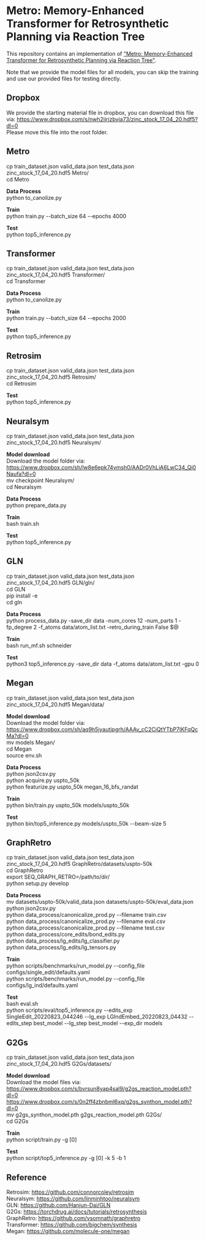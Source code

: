 # Metro: Memory-Enhanced Transformer for Retrosynthetic Planning via Reaction Tree  

This repository contains an implementation of ["Metro: Memory-Enhanced Transformer for Retrosynthetic Planning via Reaction Tree"](https://arxiv.org/pdf/2209.15315.pdf).  

Note that we provide the model files for all models, you can skip the training and use our provided files for testing directly.  



## Dropbox 

We provide the starting material file in dropbox, you can download this file via: 
https://www.dropbox.com/s/nwh2ijrjzbyia73/zinc_stock_17_04_20.hdf5?dl=0  
Please move this file into the root folder.  




## Metro 

cp train_dataset.json valid_data.json test_data.json zinc_stock_17_04_20.hdf5 Metro/  
cd Metro  

**Data Process**  
python to_canolize.py  

**Train**  
python train.py --batch_size 64 --epochs 4000  

**Test**  
python top5_inference.py  




## Transformer  

cp train_dataset.json valid_data.json test_data.json zinc_stock_17_04_20.hdf5 Transformer/  
cd Transformer  

**Data Process**  
python to_canolize.py  

**Train**  
python train.py --batch_size 64 --epochs 2000  

**Test**  
python top5_inference.py  




## Retrosim  

cp train_dataset.json valid_data.json test_data.json zinc_stock_17_04_20.hdf5 Retrosim/  
cd Retrosim  

**Test**  
python top5_inference.py  




## Neuralsym  

cp train_dataset.json valid_data.json test_data.json zinc_stock_17_04_20.hdf5 Neuralsym/  

**Model download**  
Download the model folder via:  
https://www.dropbox.com/sh/lw8e6epk74vmsh0/AADr0VhLiA6LwC34_Qj0Naufa?dl=0  
mv checkpoint Neuralsym/  
cd Neuralsym  

**Data Process**  
python prepare_data.py  

**Train**  
bash train.sh  

**Test**  
python top5_inference.py  




## GLN  

cp train_dataset.json valid_data.json test_data.json zinc_stock_17_04_20.hdf5 GLN/gln/  
cd GLN  
pip install -e  
cd gln  

**Data Process**  
python process_data.py -save_dir data -num_cores 12 -num_parts 1 -fp_degree 2 -f_atoms data/atom_list.txt -retro_during_train False $@  

**Train**  
bash run_mf.sh schneider  

**Test**  
python3 top5_inference.py -save_dir data -f_atoms data/atom_list.txt -gpu 0  




## Megan

cp train_dataset.json valid_data.json test_data.json zinc_stock_17_04_20.hdf5 Megan/data/  

**Model download**  
Download the model folder via:  
https://www.dropbox.com/sh/aq9h5jyautjpgrh/AAAv_cC2CiQtYTbP7IKFqQcMa?dl=0  
mv models Megan/  
cd Megan  
source env.sh  

**Data Process**  
python json2csv.py  
python acquire.py uspto_50k  
python featurize.py uspto_50k megan_16_bfs_randat  

**Train**  
python bin/train.py uspto_50k models/uspto_50k  

**Test**  
python bin/top5_inference.py models/uspto_50k --beam-size 5  




## GraphRetro  

cp train_dataset.json valid_data.json test_data.json zinc_stock_17_04_20.hdf5 GraphRetro/datasets/uspto-50k  
cd GraphRetro  
export SEQ_GRAPH_RETRO=/path/to/dir/  
python setup.py develop  

**Data Process**  
mv datasets/uspto-50k/valid_data.json datasets/uspto-50k/eval_data.json  
python json2csv.py  
python data_process/canonicalize_prod.py --filename train.csv  
python data_process/canonicalize_prod.py --filename eval.csv  
python data_process/canonicalize_prod.py --filename test.csv  
python data_process/core_edits/bond_edits.py  
python data_process/lg_edits/lg_classifier.py  
python data_process/lg_edits/lg_tensors.py  

**Train**  
python scripts/benchmarks/run_model.py --config_file configs/single_edit/defaults.yaml  
python scripts/benchmarks/run_model.py --config_file configs/lg_ind/defaults.yaml  

**Test**  
bash eval.sh  
python scripts/eval/top5_inference.py --edits_exp SingleEdit_20220823_044246 --lg_exp LGIndEmbed_20220823_04432 --edits_step best_model --lg_step best_model --exp_dir models  




## G2Gs  

cp train_dataset.json valid_data.json test_data.json zinc_stock_17_04_20.hdf5 G2Gs/datasets/  

**Model download**  
Download the model files via:  
https://www.dropbox.com/s/bvrsun8yap4sal9/g2gs_reaction_model.pth?dl=0  
https://www.dropbox.com/s/0n2ff4zbnbml6xq/g2gs_synthon_model.pth?dl=0  
mv g2gs_synthon_model.pth g2gs_reaction_model.pth G2Gs/  
cd G2Gs  

**Train**  
python script/train.py -g [0]  

**Test**  
python script/top5_inference.py -g [0] -k 5 -b 1  



## Reference  

Retrosim: https://github.com/connorcoley/retrosim  
Neuralsym: https://github.com/linminhtoo/neuralsym  
GLN: https://github.com/Hanjun-Dai/GLN  
G2Gs: https://torchdrug.ai/docs/tutorials/retrosynthesis  
GraphRetro: https://github.com/vsomnath/graphretro  
Transformer: https://github.com/bigchem/synthesis  
Megan: https://github.com/molecule-one/megan  
